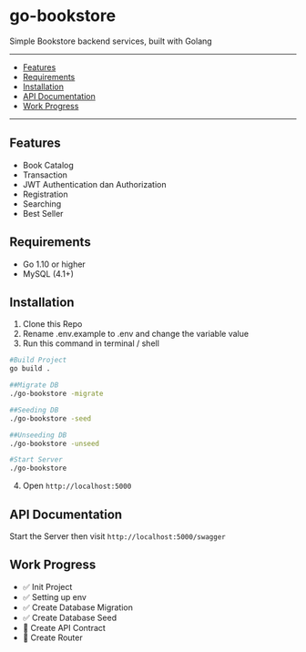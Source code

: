 # go-bookstore
Simple Bookstore backend services, built with Golang

----------------------------
* [Features](#features)
* [Requirements](#requirements)
* [Installation](#installation)
* [API Documentation](#api-documentation)
* [Work Progress](#work-progress)
----------------------------
## Features
* Book Catalog
* Transaction
* JWT Authentication dan Authorization
* Registration
* Searching
* Best Seller

## Requirements
  * Go 1.10 or higher
  * MySQL (4.1+)

## Installation
1. Clone this Repo
2. Rename .env.example to .env and change the variable value
3. Run this command in terminal / shell
```bash
#Build Project
go build .

##Migrate DB
./go-bookstore -migrate

##Seeding DB
./go-bookstore -seed

##Unseeding DB
./go-bookstore -unseed

#Start Server
./go-bookstore
```
4. Open ``` http://localhost:5000 ```

## API Documentation
Start the Server then visit ``` http://localhost:5000/swagger ``` 
## Work Progress
* :white_check_mark: Init Project
* :white_check_mark: Setting up env
* :white_check_mark: Create Database Migration
* :white_check_mark: Create Database Seed
* :black_square_button: Create API Contract
* :black_square_button: Create Router
